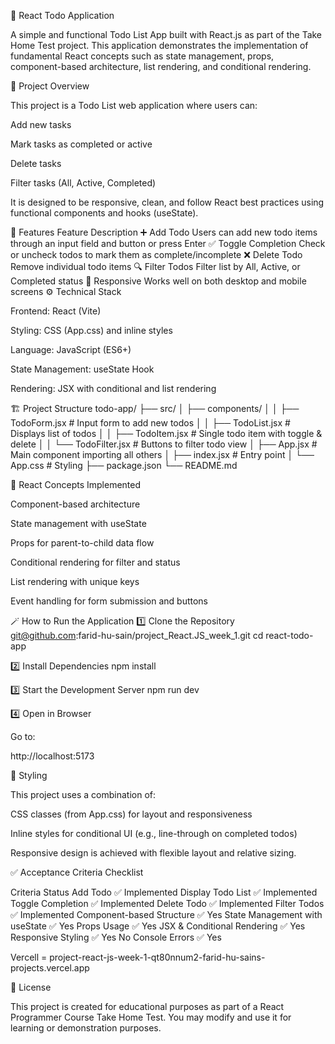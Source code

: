 📝 React Todo Application

A simple and functional Todo List App built with React.js as part of the Take Home Test project.
This application demonstrates the implementation of fundamental React concepts such as state management, props, component-based architecture, list rendering, and conditional rendering.

🚀 Project Overview

This project is a Todo List web application where users can:

Add new tasks

Mark tasks as completed or active

Delete tasks

Filter tasks (All, Active, Completed)

It is designed to be responsive, clean, and follow React best practices using functional components and hooks (useState).

🧩 Features
Feature	Description
➕ Add Todo	Users can add new todo items through an input field and button or press Enter
✅ Toggle Completion	Check or uncheck todos to mark them as complete/incomplete
❌ Delete Todo	Remove individual todo items
🔍 Filter Todos	Filter list by All, Active, or Completed status
📱 Responsive	Works well on both desktop and mobile screens
⚙️ Technical Stack

Frontend: React (Vite)

Styling: CSS (App.css) and inline styles

Language: JavaScript (ES6+)

State Management: useState Hook

Rendering: JSX with conditional and list rendering

🏗️ Project Structure
todo-app/
├── src/
│   ├── components/
│   │   ├── TodoForm.jsx       # Input form to add new todos
│   │   ├── TodoList.jsx       # Displays list of todos
│   │   ├── TodoItem.jsx       # Single todo item with toggle & delete
│   │   └── TodoFilter.jsx     # Buttons to filter todo view
│   ├── App.jsx                # Main component importing all others
│   ├── index.jsx              # Entry point
│   └── App.css                # Styling
├── package.json
└── README.md

🧠 React Concepts Implemented

Component-based architecture

State management with useState

Props for parent-to-child data flow

Conditional rendering for filter and status

List rendering with unique keys

Event handling for form submission and buttons

🪄 How to Run the Application
1️⃣ Clone the Repository
git@github.com:farid-hu-sain/project_React.JS_week_1.git
cd react-todo-app

2️⃣ Install Dependencies
npm install

3️⃣ Start the Development Server
npm run dev

4️⃣ Open in Browser

Go to:

http://localhost:5173

💅 Styling

This project uses a combination of:

CSS classes (from App.css) for layout and responsiveness

Inline styles for conditional UI (e.g., line-through on completed todos)

Responsive design is achieved with flexible layout and relative sizing.


✅ Acceptance Criteria Checklist

Criteria	                          Status
Add Todo	                      ✅ Implemented
Display Todo List	              ✅ Implemented
Toggle Completion	              ✅ Implemented
Delete Todo	                    ✅ Implemented
Filter Todos	                  ✅ Implemented
Component-based Structure	      ✅ Yes
State Management with useState	✅ Yes
Props Usage	                    ✅ Yes
JSX & Conditional Rendering	    ✅ Yes
Responsive Styling	            ✅ Yes
No Console Errors	              ✅ Yes


Vercell = project-react-js-week-1-qt80nnum2-farid-hu-sains-projects.vercel.app


🧾 License

This project is created for educational purposes as part of a React Programmer Course Take Home Test.
You may modify and use it for learning or demonstration purposes.
